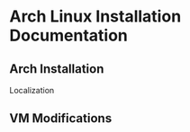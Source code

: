 # Arch Linux Installation Documentation 





## Arch Installation

Localization

## VM Modifications